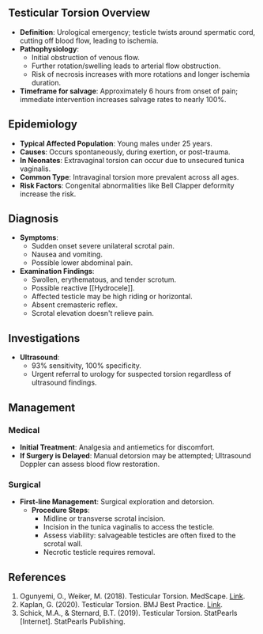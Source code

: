 ## Testicular Torsion Overview
- **Definition**: Urological emergency; testicle twists around spermatic cord, cutting off blood flow, leading to ischemia.
- **Pathophysiology**: 
  - Initial obstruction of venous flow.
  - Further rotation/swelling leads to arterial flow obstruction.
  - Risk of necrosis increases with more rotations and longer ischemia duration.
- **Timeframe for salvage**: Approximately 6 hours from onset of pain; immediate intervention increases salvage rates to nearly 100%.

## Epidemiology
- **Typical Affected Population**: Young males under 25 years.
- **Causes**: Occurs spontaneously, during exertion, or post-trauma.
- **In Neonates**: Extravaginal torsion can occur due to unsecured tunica vaginalis.
- **Common Type**: Intravaginal torsion more prevalent across all ages.
- **Risk Factors**: Congenital abnormalities like Bell Clapper deformity increase the risk.

## Diagnosis
- **Symptoms**: 
  - Sudden onset severe unilateral scrotal pain.
  - Nausea and vomiting.
  - Possible lower abdominal pain.
- **Examination Findings**: 
  - Swollen, erythematous, and tender scrotum.
  - Possible reactive [[Hydrocele]].
  - Affected testicle may be high riding or horizontal.
  - Absent cremasteric reflex.
  - Scrotal elevation doesn't relieve pain.

## Investigations
- **Ultrasound**: 
  - 93% sensitivity, 100% specificity.
  - Urgent referral to urology for suspected torsion regardless of ultrasound findings.

## Management
### Medical
- **Initial Treatment**: Analgesia and antiemetics for discomfort.
- **If Surgery is Delayed**: Manual detorsion may be attempted; Ultrasound Doppler can assess blood flow restoration.

### Surgical
- **First-line Management**: Surgical exploration and detorsion.
  - **Procedure Steps**:
    - Midline or transverse scrotal incision.
    - Incision in the tunica vaginalis to access the testicle.
    - Assess viability: salvageable testicles are often fixed to the scrotal wall.
    - Necrotic testicle requires removal.

## References
1. Ogunyemi, O., Weiker, M. (2018). Testicular Torsion. MedScape. [Link](https://emedicine.medscape.com/article/2036003-overview). 
2. Kaplan, G. (2020). Testicular Torsion. BMJ Best Practice. [Link](https://bestpractice.bmj.com/topics/en-gb/506?q=Testicular%20torsion&c;=suggested).
3. Schick, M.A., & Sternard, B.T. (2019). Testicular Torsion. StatPearls [Internet]. StatPearls Publishing.